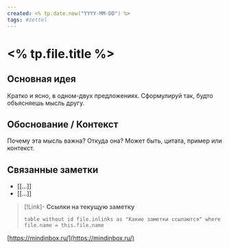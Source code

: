 ```yaml
---
created: <% tp.date.now("YYYY-MM-DD") %>
tags: #zettel
---
```


# <% tp.file.title %>

## Основная идея

Кратко и ясно, в одном-двух предложениях. Сформулируй так, будто объясняешь мысль другу.

## Обоснование / Контекст

Почему эта мысль важна? Откуда она? Может быть, цитата, пример или контекст.

## Связанные заметки

- [[...]]
- [[...]]


> [!Link]-  **Ссылки на текущую заметку**
> ``` dataview
> table without id file.inlinks as "Какие заметки ссылаются" where file.name = this.file.name 
> ```

[https://mindinbox.ru/](https://mindinbox.ru/)
